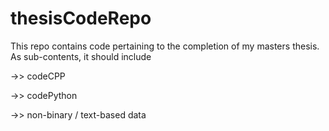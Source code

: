 # thesisCodeRepo
This repo contains code pertaining to the completion of my masters thesis. 
As sub-contents, it should include 

->> codeCPP

->> codePython 

->> non-binary / text-based data
